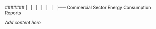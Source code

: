 ####### |   |   |   |   |   |   ├── Commercial Sector Energy Consumption Reports

*Add content here*